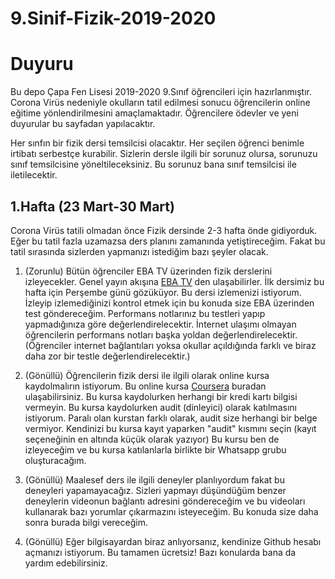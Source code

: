 # 9.Sinif-Fizik-2019-2020

# Duyuru
Bu depo Çapa Fen Lisesi 2019-2020 9.Sınıf öğrencileri için hazırlanmıştır. Corona Virüs nedeniyle  okulların tatil edilmesi sonucu öğrencilerin online eğitime yönlendirilmesini amaçlamaktadır. Öğrencilere ödevler ve yeni duyurular bu sayfadan yapılacaktır. 

Her sınfın bir fizik dersi temsilcisi olacaktır. Her seçilen öğrenci benimle irtibatı serbestçe kurabilir. Sizlerin dersle ilgili bir sorunuz olursa, sorunuzu sınıf temsilcisine yöneltileceksiniz. Bu sorunuz bana sınıf temsilcisi ile iletilecektir. 

## 1.Hafta (23 Mart-30 Mart)
Corona Virüs tatili olmadan önce Fizik dersinde 2-3 hafta önde gidiyorduk. Eğer bu tatil fazla uzamazsa ders planını zamanında yetiştireceğim. Fakat bu tatil sırasında sizlerden yapmanızı istediğim  bazı şeyler olacak. 
1. (Zorunlu) Bütün öğrenciler EBA TV üzerinden fizik derslerini izleyecekler. Genel yayın akışına [EBA TV](http://www.eba.gov.tr) den ulaşabilirler. İlk dersimiz bu hafta için Perşembe günü gözüküyor. Bu dersi izlemenizi istiyorum. İzleyip izlemediğinizi kontrol etmek için bu konuda size EBA üzerinden test göndereceğim.  Performans notlarınız bu testleri yapıp yapmadığınıza göre değerlendirelecektir. İnternet ulaşımı olmayan öğrencilerin performans notları başka yoldan değerlendirelecektir. (Öğrenciler internet bağlantıları yoksa okullar açıldığında farklı ve biraz daha zor bir testle değerlendirelecektir.)
2. (Gönüllü) Öğrencilerin fizik dersi ile ilgili olarak online kursa kaydolmalırın istiyorum. Bu online kursa [Coursera](https://www.coursera.org/learn/mechanics-particles-planets) buradan ulaşabilirsiniz. Bu kursa kaydolurken herhangi bir kredi kartı bilgisi vermeyin. Bu kursa kaydolurken audit (dinleyici) olarak katılmasını istiyorum. Paralı olan kurstan farklı olarak, audit size herhangi bir belge vermiyor. Kendinizi bu kursa kayıt yaparken "audit" kısmını seçin (kayıt seçeneğinin en altında küçük olarak yazıyor)  Bu kursu ben de izleyeceğim ve bu kursa katılanlarla birlikte bir Whatsapp grubu oluşturacağım. 

3. (Gönüllü) Maalesef ders ile ilgili deneyler planlıyordum fakat bu deneyleri yapamayacağız. Sizleri  yapmayı düşündüğüm benzer deneylerin videonun bağlantı adresini göndereceğim ve bu videoları kullanarak bazı yorumlar çıkarmazını isteyeceğim. Bu konuda size daha sonra burada bilgi vereceğim. 
4. (Gönüllü) Eğer bilgisayardan biraz anlıyorsanız, kendinize Github hesabı açmanızı istiyorum. Bu tamamen ücretsiz! Bazı konularda bana da yardım edebilirsiniz. 


